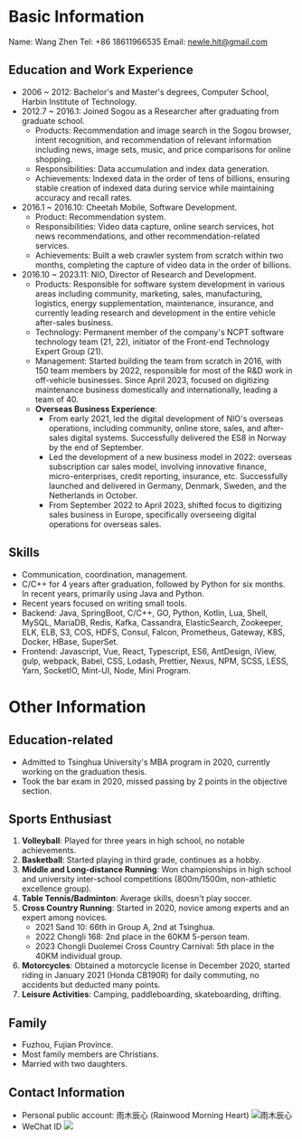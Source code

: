 
# Basic Information
Name: Wang Zhen
Tel: +86 18611966535
Email: newle.hit@gmail.com

## Education and Work Experience
- 2006 ~ 2012: Bachelor's and Master's degrees, Computer School, Harbin Institute of Technology.
- 2012.7 ~ 2016.1: Joined Sogou as a Researcher after graduating from graduate school.
	- Products: Recommendation and image search in the Sogou browser, intent recognition, and recommendation of relevant information including news, image sets, music, and price comparisons for online shopping.
	- Responsibilities: Data accumulation and index data generation.
	- Achievements: Indexed data in the order of tens of billions, ensuring stable creation of indexed data during service while maintaining accuracy and recall rates.
- 2016.1 ~ 2016.10: Cheetah Mobile, Software Development.
	- Product: Recommendation system.
	- Responsibilities: Video data capture, online search services, hot news recommendations, and other recommendation-related services.
	- Achievements: Built a web crawler system from scratch within two months, completing the capture of video data in the order of billions.
- 2016.10 ~ 2023.11: NIO, Director of Research and Development.
	- Products: Responsible for software system development in various areas including community, marketing, sales, manufacturing, logistics, energy supplementation, maintenance, insurance, and currently leading research and development in the entire vehicle after-sales business.
	- Technology: Permanent member of the company's NCPT software technology team (21, 22), initiator of the Front-end Technology Expert Group (21).
	- Management: Started building the team from scratch in 2016, with 150 team members by 2022, responsible for most of the R&D work in off-vehicle businesses. Since April 2023, focused on digitizing maintenance business domestically and internationally, leading a team of 40.
	- **Overseas Business Experience**:
		- From early 2021, led the digital development of NIO's overseas operations, including community, online store, sales, and after-sales digital systems. Successfully delivered the ES8 in Norway by the end of September.
		- Led the development of a new business model in 2022: overseas subscription car sales model, involving innovative finance, micro-enterprises, credit reporting, insurance, etc. Successfully launched and delivered in Germany, Denmark, Sweden, and the Netherlands in October.
		- From September 2022 to April 2023, shifted focus to digitizing sales business in Europe, specifically overseeing digital operations for overseas sales.

## Skills
- Communication, coordination, management.
- C/C++ for 4 years after graduation, followed by Python for six months. In recent years, primarily using Java and Python.
- Recent years focused on writing small tools.
- Backend: Java, SpringBoot, C/C++, GO, Python, Kotlin, Lua, Shell, MySQL, MariaDB, Redis, Kafka, Cassandra, ElasticSearch, Zookeeper, ELK, ELB, S3, COS, HDFS, Consul, Falcon, Prometheus, Gateway, K8S, Docker, HBase, SuperSet.
- Frontend: Javascript, Vue, React, Typescript, ES6, AntDesign, iView, gulp, webpack, Babel, CSS, Lodash, Prettier, Nexus, NPM, SCSS, LESS, Yarn, SocketIO, Mint-UI, Node, Mini Program.

# Other Information
## Education-related
- Admitted to Tsinghua University's MBA program in 2020, currently working on the graduation thesis.
- Took the bar exam in 2020, missed passing by 2 points in the objective section.

## Sports Enthusiast
1. **Volleyball**: Played for three years in high school, no notable achievements.
2. **Basketball**: Started playing in third grade, continues as a hobby.
3. **Middle and Long-distance Running**: Won championships in high school and university inter-school competitions (800m/1500m, non-athletic excellence group).
4. **Table Tennis/Badminton**: Average skills, doesn't play soccer.
5. **Cross Country Running**: Started in 2020, novice among experts and an expert among novices.
	- 2021 Sand 10: 66th in Group A, 2nd at Tsinghua.
	- 2022 Chongli 168: 2nd place in the 60KM 5-person team.
	- 2023 Chongli Duolemei Cross Country Carnival: 5th place in the 40KM individual group.
6. **Motorcycles**: Obtained a motorcycle license in December 2020, started riding in January 2021 (Honda CB190R) for daily commuting, no accidents but deducted many points.
7. **Leisure Activities**: Camping, paddleboarding, skateboarding, drifting.

## Family
- Fuzhou, Fujian Province.
- Most family members are Christians.
- Married with two daughters.

## Contact Information
- Personal public account: 雨木辰心 (Rainwood Morning Heart)
![雨木辰心](https://s2.loli.net/2022/12/31/L2TQ1cMreqxfnbN.jpg)
- WeChat ID
![](https://s2.loli.net/2022/12/31/b6CAsBH93G8mjlt.jpg)
